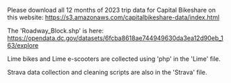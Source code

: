 Please download all 12 months of 2023 trip data for Capital Bikeshare on this website: https://s3.amazonaws.com/capitalbikeshare-data/index.html

The 'Roadway_Block.shp' is here: https://opendata.dc.gov/datasets/6fcba8618ae744949630da3ea12d90eb_163/explore

Lime bikes and Lime e-scooters are collected using 'php' in the 'Lime' file.

Strava data collection and cleaning scripts are also in the 'Strava' file.
